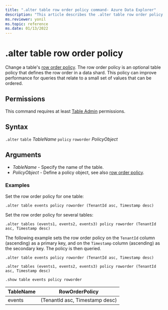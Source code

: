 ```yaml
---
title: ".alter table row order policy command- Azure Data Explorer"
description: "This article describes the .alter table row order policy command in Azure Data Explorer."
ms.reviewer: yonil
ms.topic: reference
ms.date: 01/13/2022
---
```

# .alter table row order policy

Change a table's [row order policy](roworderpolicy.md). The row order policy is an optional table policy that defines the row order in a data shard. This policy can improve performance for queries that relate to a small set of values that can be ordered.

## Permissions

This command requires at least [Table Admin](access-control/role-based-access-control.md) permissions.

## Syntax

`.alter` `table` *TableName* `policy` `roworder` *PolicyObject*

## Arguments

- *TableName* - Specify the name of the table.  
- *PolicyObject* - Define a policy object, see also [row order policy](roworderpolicy.md).

### Examples

Set the row order policy for one table:

```kusto
.alter table events policy roworder (TenantId asc, Timestamp desc)
```

Set the row order policy for several tables:

```kusto
.alter tables (events1, events2, events3) policy roworder (TenantId asc, Timestamp desc)
```

The following example sets the row order policy on the `TenantId` column (ascending) as a primary key, and on the `Timestamp` column (ascending) as the secondary key. The policy is then queried.

```kusto
.alter table events policy roworder (TenantId asc, Timestamp desc)

.alter tables (events1, events2, events3) policy roworder (TenantId asc, Timestamp desc)

.show table events policy roworder 
```

|TableName|RowOrderPolicy| 
|---|---|
|events|(TenantId asc, Timestamp desc)|